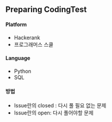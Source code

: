 ## Preparing CodingTest

#### Platform
* Hackerank
* 프로그래머스 스쿨

#### Language
* Python
* SQL

#### 방법
* Issue란의 closed : 다시 풀 필요 없는 문제
* Issue란의 open: 다시 풀어야할 문제
